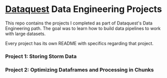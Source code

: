 # [Dataquest](https://www.dataquest.io/) Data Engineering Projects

This repo contains the projects I completed as part of Dataquest's Data Engineering path. The goal was to learn how to build data pipelines to work with large datasets.

Every project has its own README with specifics regarding that project.

### Project 1: Storing Storm Data
### Project 2: Optimizing Dataframes and Processing in Chunks